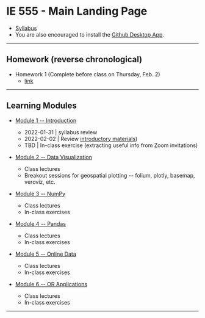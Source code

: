 # IE 555 - Main Landing Page

- [Syllabus](IE_555_Syllabus_Spring_2023.pdf)
- You are also encouraged to install the [Github Desktop App](https://desktop.github.com).

---


## Homework (reverse chronological)

- Homework 1 (Complete before class on Thursday, Feb. 2) 
	- [link](Homework/HW_1_installation/HW_1_installation.pdf)
	
---	


## Learning Modules
- [Module 1 -- Introduction](Module_1_Intro/)
    - 2022-01-31 | syllabus review
    - 2022-02-02  | Review [introductory materials](Module_1_Intro/notes_01_intro.pdf))
	- TBD | In-class exercise (extracting useful info from Zoom invitations)
	
	
- [Module 2 -- Data Visualization](Module_2_Data_Viz/)
    - Class lectures
    - Breakout sessions for geospatial plotting -- folium, plotly, basemap, veroviz, etc.
    
- [Module 3 -- NumPy](Module_3_Numpy/) 
    - Class lectures
    - In-class exercises

- [Module 4 -- Pandas](Module_4_Pandas/) 
    - Class lectures
    - In-class exercises

- [Module 5 -- Online Data](Module_5_Online_Data/) 
    - Class lectures
    - In-class exercises

- [Module 6 -- OR Applications](Module_6_OR_Applications/) 
    - Class lectures
    - In-class exercises
    
---


